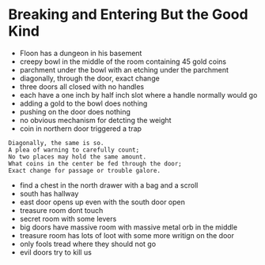 # Breaking and Entering But the Good Kind

- Floon has a dungeon in his basement
- creepy bowl in the middle of the room containing 45 gold coins
- parchment under the bowl with an etching under the parchment
- diagonally, through the door, exact change
- three doors all closed with no handles
- each have a one inch by half inch slot where a handle normally would go
- adding a gold to the bowl does nothing
- pushing on the door does nothing
- no obvious mechanism for detcting the weight
- coin in northern door triggered a trap

```
Diagonally, the same is so.
A plea of warning to carefully count;
No two places may hold the same amount.
What coins in the center be fed through the door;
Exact change for passage or trouble galore.
```

- find a chest in the north drawer with a bag and a scroll
- south has hallway
- east door opens up even with the south door open
- treasure room dont touch
- secret room with some levers
- big doors have massive room with massive metal orb in the middle
- treasure room has lots of loot with some more writign on the door
- only fools tread where they should not go
- evil doors try to kill us
